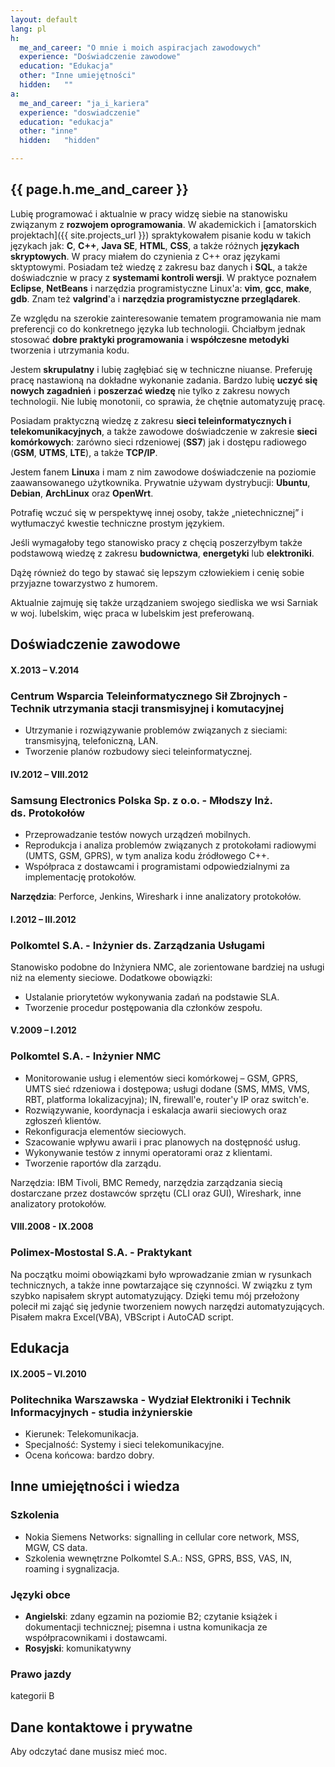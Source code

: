 ```yaml
---
layout: default
lang: pl
h:
  me_and_career: "O mnie i moich aspiracjach zawodowych"
  experience: "Doświadczenie zawodowe"
  education: "Edukacja"
  other: "Inne umiejętności"
  hidden:   ""
a:
  me_and_career: "ja_i_kariera"
  experience: "doswiadczenie"
  education: "edukacja"
  other: "inne"
  hidden:   "hidden"

---
```


## <a name="ja_i_kariera"></a>{{ page.h.me_and_career }}

Lubię programować i aktualnie w pracy widzę siebie na stanowisku związanym z **rozwojem oprogramowania**. W akademickich i [amatorskich projektach]({{ site.projects_url }}) spraktykowałem pisanie kodu w takich językach jak: **C**, **C++**, **Java&nbsp;SE**, **HTML**, **CSS**, a także różnych **językach skryptowych**. W pracy miałem do czynienia z C++ oraz językami sktyptowymi. Posiadam też wiedzę z zakresu baz danych i **SQL**, a także doświadcznie w pracy z **systemami kontroli wersji**. W praktyce poznałem **Eclipse**, **NetBeans** i narzędzia programistyczne Linux'a: **vim**, **gcc**, **make**, **gdb**. Znam też **valgrind**'a i **narzędzia programistyczne przeglądarek**.

Ze względu na szerokie zainteresowanie tematem programowania nie mam preferencji co do konkretnego języka lub technologii. Chciałbym jednak stosować **dobre praktyki programowania** i **współczesne metodyki** tworzenia i utrzymania kodu.

Jestem **skrupulatny** i lubię zagłębiać się w techniczne niuanse. Preferuję pracę nastawioną na dokładne wykonanie zadania. Bardzo lubię **uczyć się nowych zagadnień** i **poszerzać wiedzę** nie tylko z zakresu nowych technologii. Nie lubię monotonii, co sprawia, że chętnie automatyzuję pracę.

Posiadam praktyczną wiedzę z zakresu **sieci teleinformatycznych i telekomunikacyjnych**, a także zawodowe doświadczenie w zakresie **sieci komórkowych**: zarówno sieci rdzeniowej (**SS7**) jak i dostępu radiowego (**GSM**, **UTMS**, **LTE**), a także **TCP/IP**.

Jestem fanem **Linux**a i mam z nim zawodowe doświadczenie na poziomie zaawansowanego użytkownika. Prywatnie używam dystrybucji: **Ubuntu**, **Debian**, **ArchLinux** oraz **OpenWrt**.

Potrafię wczuć się w perspektywę innej osoby, także „nietechnicznej” i wytłumaczyć kwestie techniczne prostym językiem.

Jeśli wymagałoby tego stanowisko pracy z chęcią poszerzyłbym także podstawową wiedzę z zakresu **budownictwa**, **energetyki** lub **elektroniki**.

Dążę również do tego by stawać się lepszym człowiekiem i cenię sobie przyjazne towarzystwo z humorem.

Aktualnie zajmuję się także urządzaniem swojego siedliska we wsi Sarniak w woj. lubelskim, więc praca w lubelskim jest preferowaną.

## <a name="doswiadczenie"></a>Doświadczenie zawodowe
#### X.2013 – V.2014
### Centrum Wsparcia Teleinformatycznego Sił Zbrojnych - **Technik utrzymania stacji transmisyjnej i komutacyjnej**

- Utrzymanie i rozwiązywanie problemów związanych z sieciami: transmisyjną, telefoniczną, LAN.
- Tworzenie planów rozbudowy sieci teleinformatycznej.

#### IV.2012 – VIII.2012
### Samsung Electronics Polska Sp. z o.o. - **Młodszy Inż. ds.&nbsp;Protokołów**

- Przeprowadzanie testów nowych urządzeń mobilnych.
- Reprodukcja i analiza problemów związanych z protokołami radiowymi (UMTS, GSM, GPRS), w tym analiza kodu źródłowego C++.
- Współpraca z dostawcami i programistami odpowiedzialnymi za implementację protokołów.

**Narzędzia**: Perforce, Jenkins, Wireshark i inne analizatory protokołów.

#### I.2012 – III.2012
### Polkomtel S.A. - **Inżynier ds. Zarządzania Usługami**

Stanowisko podobne do Inżyniera NMC, ale zorientowane bardziej na usługi niż na elementy sieciowe. Dodatkowe obowiązki:
- Ustalanie priorytetów wykonywania zadań na podstawie SLA.
- Tworzenie procedur postępowania dla członków zespołu.

#### V.2009 – I.2012
### Polkomtel S.A. - **Inżynier NMC**

- Monitorowanie usług i elementów sieci komórkowej – GSM, GPRS, UMTS sieć rdzeniowa i dostępowa; usługi dodane (SMS, MMS, VMS, RBT, platforma lokalizacyjna); IN, firewall'e, router'y IP oraz switch'e.
- Rozwiązywanie, koordynacja i eskalacja awarii sieciowych oraz zgłoszeń klientów.
- Rekonfiguracja elementów sieciowych.
- Szacowanie wpływu awarii i prac planowych na dostępność usług.
- Wykonywanie testów z innymi operatorami oraz z klientami.
- Tworzenie raportów dla zarządu.

Narzędzia: IBM Tivoli, BMC Remedy, narzędzia zarządzania siecią dostarczane przez dostawców sprzętu (CLI oraz GUI), Wireshark, inne analizatory protokołów.

#### VIII.2008 - IX.2008
### Polimex-Mostostal S.A. - **Praktykant**

Na początku moimi obowiązkami było wprowadzanie zmian w rysunkach technicznych, a także inne powtarzające się czynności. W związku z tym szybko napisałem skrypt automatyzujący. Dzięki temu mój przełożony polecił mi zająć się jedynie tworzeniem nowych narzędzi automatyzujących. Pisałem makra Excel(VBA), VBScript i AutoCAD script.

## <a name="edukacja"></a>Edukacja
#### IX.2005 – VI.2010
### Politechnika Warszawska - **Wydział Elektroniki i Technik Informacyjnych** - studia inżynierskie

- Kierunek: Telekomunikacja.
- Specjalność: Systemy i sieci telekomunikacyjne.
- Ocena końcowa: bardzo dobry.

## <a name="inne"></a>Inne umiejętności i wiedza

### Szkolenia

- Nokia Siemens Networks: signalling in cellular core network, MSS, MGW, CS data.
- Szkolenia wewnętrzne Polkomtel S.A.: NSS, GPRS, BSS, VAS, IN, roaming i sygnalizacja.

### Języki obce
- **Angielski**: zdany egzamin na poziomie B2; czytanie książek i dokumentacji technicznej; pisemna i ustna komunikacja ze współpracownikami i dostawcami.
- **Rosyjski**: komunikatywny

### Prawo jazdy
kategorii B

## <a name="ukryte"></a>Dane kontaktowe i prywatne

Aby odczytać dane musisz mieć moc.
